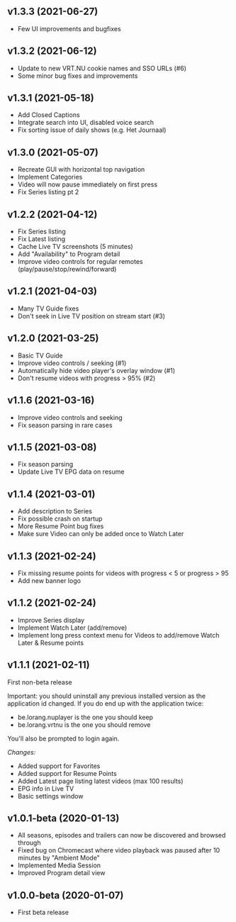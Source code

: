 ## v1.3.3 (2021-06-27)

- Few UI improvements and bugfixes

## v1.3.2 (2021-06-12)

- Update to new VRT.NU cookie names and SSO URLs (#6)
- Some minor bug fixes and improvements

## v1.3.1 (2021-05-18)

- Add Closed Captions
- Integrate search into UI, disabled voice search
- Fix sorting issue of daily shows (e.g. Het Journaal)

## v1.3.0 (2021-05-07)

- Recreate GUI with horizontal top navigation
- Implement Categories
- Video will now pause immediately on first press
- Fix Series listing pt 2

## v1.2.2 (2021-04-12)

- Fix Series listing
- Fix Latest listing
- Cache Live TV screenshots (5 minutes)
- Add "Availability" to Program detail
- Improve video controls for regular remotes (play/pause/stop/rewind/forward)

## v1.2.1 (2021-04-03)

- Many TV Guide fixes
- Don't seek in Live TV position on stream start (#3)

## v1.2.0 (2021-03-25)

- Basic TV Guide
- Improve video controls / seeking (#1)
- Automatically hide video player's overlay window (#1)
- Don't resume videos with progress > 95% (#2)

## v1.1.6 (2021-03-16)

- Improve video controls and seeking
- Fix season parsing in rare cases

## v1.1.5 (2021-03-08)

- Fix season parsing
- Update Live TV EPG data on resume

## v1.1.4 (2021-03-01)

- Add description to Series
- Fix possible crash on startup
- More Resume Point bug fixes
- Make sure Video can only be added once to Watch Later

## v1.1.3 (2021-02-24)

- Fix missing resume points for videos with progress < 5 or progress > 95
- Add new banner logo

## v1.1.2 (2021-02-24)

- Improve Series display
- Implement Watch Later (add/remove)
- Implement long press context menu for Videos to add/remove Watch Later & Resume points

## v1.1.1 (2021-02-11)

First non-beta release

Important: you should uninstall any previous installed version as the application id changed.
If you do end up with the application twice:
- be.lorang.nuplayer is the one you should keep
- be.lorang.vrtnu is the one you should remove

You'll also be prompted to login again.

*Changes:*

- Added support for Favorites
- Added support for Resume Points
- Added Latest page listing latest videos (max 100 results)
- EPG info in Live TV
- Basic settings window

## v1.0.1-beta (2020-01-13)
- All seasons, episodes and trailers can now be discovered and browsed through
- Fixed bug on Chromecast where video playback was paused after 10 minutes by "Ambient Mode"
- Implemented Media Session
- Improved Program detail view

## v1.0.0-beta (2020-01-07)
- First beta release